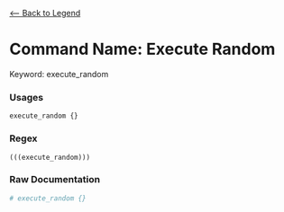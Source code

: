 [<-- Back to Legend](../legend.md)

# Command Name: Execute Random
Keyword: execute_random

### Usages
```
execute_random {}
```

### Regex
```regexp
(((execute_random)))
```

### Raw Documentation
```yml
# execute_random {}
```
